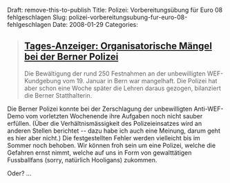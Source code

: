 Draft: remove-this-to-publish
Title: Polizei: Vorbereitungsübung für Euro 08 fehlgeschlagen
Slug: polizei-vorbereitungsubung-fur-euro-08-fehlgeschlagen
Date: 2008-01-29
Categories:

> ## [Tages-Anzeiger: Organisatorische Mängel bei der Berner Polizei](http://www.tagesanzeiger.ch/dyn/news/schweiz/836764.html)
>
> Die Bewältigung der rund 250 Festnahmen an der unbewilligten WEF-Kundgebung vom 19. Januar in Bern war mangelhaft. Die Polizei hat aber schon eine Woche später die Lehren daraus gezogen, bilanziert die Berner Statthalterin.

Die Berner Polizei konnte bei der Zerschlagung der unbewilligten Anti-WEF-Demo vom vorletzten Wochenende ihre Aufgaben noch nicht sauber erfüllen. (Über die Verhältnismässigkeit des Polizeieinsatzes wird an anderen Stellen berichtet -- dazu habe ich auch eine Meinung, darum geht es hier aber nicht.) Die festgestellten Fehler werden vielleicht bis im Sommer noch behoben. Wir können froh sein um eine Polizei, welche die Gefahren ernst nimmt, welche auf uns in Form von gewalttätigen Fussballfans (sorry, natürlich Hooligans) zukommen.

Oder? ...
